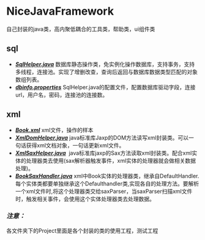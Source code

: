 # NiceJavaFramework
自己封装的java类，高内聚低耦合的工具类，帮助类，ui组件类


## sql
- ***[SqlHelper.java](https://github.com/ismyblue/NiceJavaFramework/blob/master/sql/SqlHelper.java)*** 数据库静态操作类，免实例化操作数据库，支持事务，支持多线程，连接池。实现了增删改查，查询后返回与数据库数据类型匹配的对象数组列表。
- ***[dbinfo.properties](https://github.com/ismyblue/NiceJavaFramework/blob/master/sql/dbinfo.properties)*** SqlHelper.java的配置文件，配置数据库驱动字段，连接url，用户名，密码，连接池的连接数。

## xml
- ***[Book.xml](https://github.com/ismyblue/NiceJavaFramework/blob/master/xml/Book.xml)***  xml文件，操作的样本
- ***[XmlDomHelper.java](https://github.com/ismyblue/NiceJavaFramework/blob/master/xml/XmlDomHelper.java)*** java标准库Jaxp的DOM方法读写xml封装类。可以一句话获得xml文档对象，一句话更新xml文件。
- ***[XmlSaxHelper.java](https://github.com/ismyblue/NiceJavaFramework/blob/master/xml/XmlSaxHelper.java)***  java标准库jaxp的Sax方法读取xml封装类。配合xml实体的处理器类去使用(sax解析器触发事件，xml实体的处理器就会做相关数据处理)。
- ***[BookSaxHandler.java](https://github.com/ismyblue/NiceJavaFramework/blob/master/xml/BookSaxHandler.java)*** xml中Book实体的处理器类，继承自DefaultHandler. 每个实体类都要单独继承这个Defaulthandler类,实现各自的处理方法。要解析一个xml文件时,将这个处理器类交给saxParser，当saxParser扫描xml文件时，触发相关事件，会使用这个实体处理器类去处理数据。


### ***注意：***
各文件夹下的Project里面是各个封装的类的使用工程，测试工程
